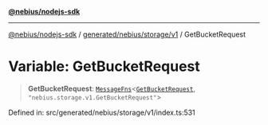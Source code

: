 [**@nebius/nodejs-sdk**](../../../../../README.md)

***

[@nebius/nodejs-sdk](../../../../../README.md) / [generated/nebius/storage/v1](../README.md) / GetBucketRequest

# Variable: GetBucketRequest

> **GetBucketRequest**: [`MessageFns`](../../../../../runtime/protos/core/interfaces/MessageFns.md)\<[`GetBucketRequest`](../interfaces/GetBucketRequest.md), `"nebius.storage.v1.GetBucketRequest"`\>

Defined in: src/generated/nebius/storage/v1/index.ts:531
